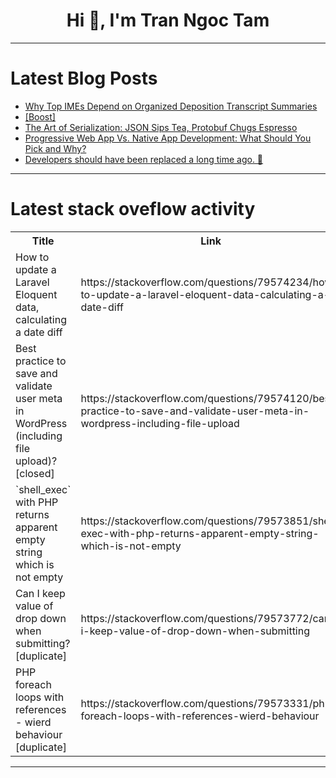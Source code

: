 <h1 align="center">Hi 👋, I'm Tran Ngoc Tam</h1>

---

# Latest Blog Posts 
<!-- BLOG-POST-LIST:START -->
- [Why Top IMEs Depend on Organized Deposition Transcript Summaries](https://dev.to/kiaraliam/why-top-imes-depend-on-organized-deposition-transcript-summaries-li7)
- [[Boost]](https://dev.to/dhanush___b/-2mhl)
- [The Art of Serialization: JSON Sips Tea, Protobuf Chugs Espresso](https://dev.to/dhanush___b/the-art-of-serialization-json-sips-tea-protobuf-chugs-espresso-10pg)
- [Progressive Web App Vs. Native App Development: What Should You Pick and Why?](https://dev.to/stevejacob45678/progressive-web-app-vs-native-app-development-what-should-you-pick-and-why-5ph)
- [Developers should have been replaced a long time ago. 🤔](https://dev.to/ragutislt/developers-should-have-been-replaced-a-long-time-ago-49pj)
<!-- BLOG-POST-LIST:END -->

---

# Latest stack oveflow activity
<table>
  <tr><th>Title</th><th>Link</th></tr>
  <!-- STACKOVERFLOW:START --><tr><td>How to update a Laravel Eloquent data, calculating a date diff</td><td>https://stackoverflow.com/questions/79574234/how-to-update-a-laravel-eloquent-data-calculating-a-date-diff</td></tr><tr><td>Best practice to save and validate user meta in WordPress &lpar;including file upload&rpar;? [closed]</td><td>https://stackoverflow.com/questions/79574120/best-practice-to-save-and-validate-user-meta-in-wordpress-including-file-upload</td></tr><tr><td>`shell_exec` with PHP returns apparent empty string which is not empty</td><td>https://stackoverflow.com/questions/79573851/shell-exec-with-php-returns-apparent-empty-string-which-is-not-empty</td></tr><tr><td>Can I keep value of drop down when submitting? [duplicate]</td><td>https://stackoverflow.com/questions/79573772/can-i-keep-value-of-drop-down-when-submitting</td></tr><tr><td>PHP foreach loops with references - wierd behaviour [duplicate]</td><td>https://stackoverflow.com/questions/79573331/php-foreach-loops-with-references-wierd-behaviour</td></tr><!-- STACKOVERFLOW:END -->
</table>

---


